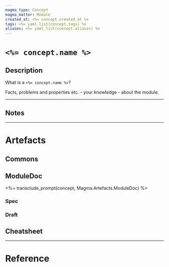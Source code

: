 ```yaml
---
magma_type: Concept
magma_matter: Module
created_at: <%= concept.created_at %> 
tags: <%= yaml_list(concept.tags) %>
aliases: <%= yaml_list(concept.aliases) %>
---
```

# `<%= concept.name %>`

## Description

What is a `<%= concept.name %>`?

Facts, problems and properties etc. - your knowledge - about the module.


---
## Notes


---
# Artefacts

## Commons


## ModuleDoc

<%= transclude_prompt(concept, Magma.Artefacts.ModuleDoc) %>


### Spec

### Draft



## Cheatsheet



---
# Reference

